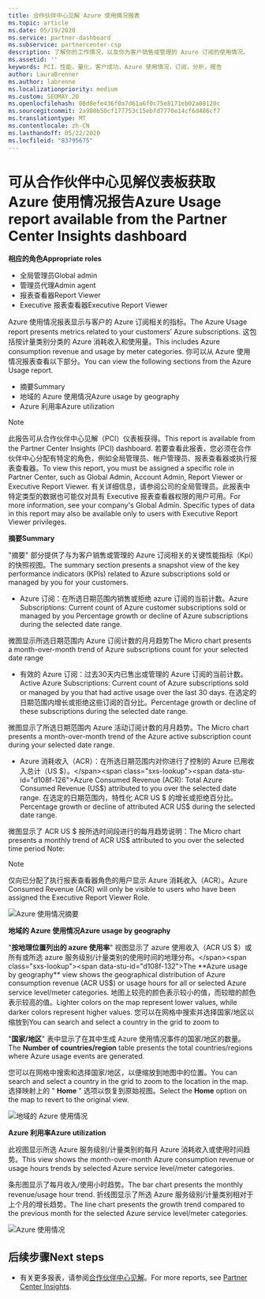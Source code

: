 ```yaml
---
title: 合作伙伴中心见解 Azure 使用情况报表
ms.topic: article
ms.date: 05/19/2020
ms.service: partner-dashboard
ms.subservice: partnercenter-csp
description: 了解你的工作情况，以及你为客户销售或管理的 Azure 订阅的使用情况。
ms.assetid: ''
keywords: PCI，性能，量化，客户成功，Azure 使用情况，订阅，分析，报告
author: LauraBrenner
ms.author: labrenne
ms.localizationpriority: medium
ms.custom: SEOMAY.20
ms.openlocfilehash: 08d8efe436f0a7d61a6f0c75e8171eb02a08120c
ms.sourcegitcommit: 2a980b50cf177753c15ebfd7770e14cf6d486cf7
ms.translationtype: MT
ms.contentlocale: zh-CN
ms.lasthandoff: 05/22/2020
ms.locfileid: "83795675"
---
```

# <a name="azure-usage-report-available-from-the-partner-center-insights-dashboard"></a><span data-ttu-id="d108f-104">可从合作伙伴中心见解仪表板获取 Azure 使用情况报告</span><span class="sxs-lookup"><span data-stu-id="d108f-104">Azure Usage report available from the Partner Center Insights dashboard</span></span>

<span data-ttu-id="d108f-105">**相应的角色**</span><span class="sxs-lookup"><span data-stu-id="d108f-105">**Appropriate roles**</span></span>
- <span data-ttu-id="d108f-106">全局管理员</span><span class="sxs-lookup"><span data-stu-id="d108f-106">Global admin</span></span>
- <span data-ttu-id="d108f-107">管理员代理</span><span class="sxs-lookup"><span data-stu-id="d108f-107">Admin agent</span></span>
- <span data-ttu-id="d108f-108">报表查看器</span><span class="sxs-lookup"><span data-stu-id="d108f-108">Report Viewer</span></span>
- <span data-ttu-id="d108f-109">Executive 报表查看器</span><span class="sxs-lookup"><span data-stu-id="d108f-109">Executive Report Viewer</span></span>

<span data-ttu-id="d108f-110">Azure 使用情况报表显示与客户的 Azure 订阅相关的指标。</span><span class="sxs-lookup"><span data-stu-id="d108f-110">The Azure Usage report presents metrics related to your customers’ Azure subscriptions.</span></span> <span data-ttu-id="d108f-111">这包括按计量类别分类的 Azure 消耗收入和使用量。</span><span class="sxs-lookup"><span data-stu-id="d108f-111">This includes Azure consumption revenue and usage by meter categories.</span></span> <span data-ttu-id="d108f-112">你可以从 Azure 使用情况报表查看以下部分。</span><span class="sxs-lookup"><span data-stu-id="d108f-112">You can view the following sections from the Azure Usage report.</span></span>

- <span data-ttu-id="d108f-113">摘要</span><span class="sxs-lookup"><span data-stu-id="d108f-113">Summary</span></span>
- <span data-ttu-id="d108f-114">地域的 Azure 使用情况</span><span class="sxs-lookup"><span data-stu-id="d108f-114">Azure usage by geography</span></span>
- <span data-ttu-id="d108f-115">Azure 利用率</span><span class="sxs-lookup"><span data-stu-id="d108f-115">Azure utilization</span></span>

 > [!NOTE]
 > <span data-ttu-id="d108f-116">此报告可从合作伙伴中心见解（PCI）仪表板获得。</span><span class="sxs-lookup"><span data-stu-id="d108f-116">This report is available from the Partner Center Insights (PCI) dashboard.</span></span> <span data-ttu-id="d108f-117">若要查看此报表，您必须在合作伙伴中心分配有特定的角色，例如全局管理员、帐户管理员、报表查看器或执行报表查看器。</span><span class="sxs-lookup"><span data-stu-id="d108f-117">To view this report, you must be assigned a specific role in Partner Center, such as Global Admin, Account Admin, Report Viewer or Executive Report Viewer.</span></span> <span data-ttu-id="d108f-118">有关详细信息，请参阅公司的全局管理员。此报表中特定类型的数据也可能仅对具有 Executive 报表查看器权限的用户可用。</span><span class="sxs-lookup"><span data-stu-id="d108f-118">For more information, see your company's Global Admin. Specific types of data in this report may also be available only to users with Executive Report Viewer privileges.</span></span>

<span data-ttu-id="d108f-119">**摘要**</span><span class="sxs-lookup"><span data-stu-id="d108f-119">**Summary**</span></span>

<span data-ttu-id="d108f-120">"摘要" 部分提供了与为客户销售或管理的 Azure 订阅相关的关键性能指标（Kpi）的快照视图。</span><span class="sxs-lookup"><span data-stu-id="d108f-120">The summary section presents a snapshot view of the key performance indicators (KPIs) related to Azure subscriptions sold or managed by you for your customers.</span></span>  

- <span data-ttu-id="d108f-121">Azure 订阅：在所选日期范围内销售或拒绝 azure 订阅的当前计数。</span><span class="sxs-lookup"><span data-stu-id="d108f-121">Azure Subscriptions: Current count of Azure customer subscriptions sold or managed by you Percentage growth or decline of Azure subscriptions during the selected date range.</span></span>

<span data-ttu-id="d108f-122">微图显示所选日期范围内 Azure 订阅计数的月月趋势</span><span class="sxs-lookup"><span data-stu-id="d108f-122">The Micro chart presents a month-over-month trend of Azure subscriptions count for your selected date range</span></span>
- <span data-ttu-id="d108f-123">有效的 Azure 订阅：过去30天内已售出或管理的 Azure 订阅的当前计数。</span><span class="sxs-lookup"><span data-stu-id="d108f-123">Active Azure Subscriptions: Current count of Azure subscriptions sold or managed by you that had active usage over the last 30 days.</span></span>
<span data-ttu-id="d108f-124">在选定的日期范围内增长或拒绝这些订阅的百分比。</span><span class="sxs-lookup"><span data-stu-id="d108f-124">Percentage growth or decline of these subscriptions during the selected date range.</span></span>

<span data-ttu-id="d108f-125">微图显示了所选日期范围内 Azure 活动订阅计数的月月趋势。</span><span class="sxs-lookup"><span data-stu-id="d108f-125">The Micro chart presents a month-over-month trend of the Azure active subscription count during your selected date range.</span></span>

- <span data-ttu-id="d108f-126">Azure 消耗收入（ACR）：在所选日期范围内对你进行了控制的 Azure 已用收入总计（US $）。</span><span class="sxs-lookup"><span data-stu-id="d108f-126">Azure Consumed Revenue (ACR): Total Azure Consumed Revenue (US$) attributed to you over the selected date range.</span></span>
<span data-ttu-id="d108f-127">在选定的日期范围内，特性化 ACR US $ 的增长或拒绝百分比。</span><span class="sxs-lookup"><span data-stu-id="d108f-127">Percentage growth or decline of attributed ACR US$ during the selected date range.</span></span> 

<span data-ttu-id="d108f-128">微图显示了 ACR US $ 按所选时间段进行的每月趋势说明：</span><span class="sxs-lookup"><span data-stu-id="d108f-128">The Micro chart presents a monthly trend of ACR US$ attributed to you over the selected time period Note:</span></span> 

> [!NOTE]
 > <span data-ttu-id="d108f-129">仅向已分配了执行报表查看器角色的用户显示 Azure 消耗收入（ACR）。</span><span class="sxs-lookup"><span data-stu-id="d108f-129">Azure Consumed Revenue (ACR) will only be visible to users who have been assigned the Executive Report Viewer Role.</span></span>

![Azure 使用情况摘要](images/pci/pci_azure_usage_summary_1.png)

<span data-ttu-id="d108f-131">**地域的 Azure 使用情况**</span><span class="sxs-lookup"><span data-stu-id="d108f-131">**Azure usage by geography**</span></span>

<span data-ttu-id="d108f-132">"**按地理位置列出的 azure 使用率**" 视图显示了 azure 使用收入（ACR US $）或所有或所选 azure 服务级别/计量类别的使用时间的地理分布。</span><span class="sxs-lookup"><span data-stu-id="d108f-132">The **Azure usage by geography** view shows the geographical distribution of Azure consumption revenue (ACR US$) or usage hours for all or selected Azure service level/meter categories.</span></span> <span data-ttu-id="d108f-133">地图上较亮的颜色表示较小的值，而较暗的颜色表示较高的值。</span><span class="sxs-lookup"><span data-stu-id="d108f-133">Lighter colors on the map represent lower values, while darker colors represent higher values.</span></span> <span data-ttu-id="d108f-134">您可以在网格中搜索并选择国家/地区以缩放到</span><span class="sxs-lookup"><span data-stu-id="d108f-134">You can search and select a country in the grid to zoom to</span></span> 

<span data-ttu-id="d108f-135">"**国家/地区**" 表中显示了在其中生成 Azure 使用情况事件的国家/地区的数量。</span><span class="sxs-lookup"><span data-stu-id="d108f-135">The **Number of countries/region** table presents the total countries/regions where Azure usage events are generated.</span></span>

<span data-ttu-id="d108f-136">您可以在网格中搜索和选择国家/地区，以便缩放到地图中的位置。</span><span class="sxs-lookup"><span data-stu-id="d108f-136">You can search and select a country in the grid to zoom to the location in the map.</span></span> <span data-ttu-id="d108f-137">选择映射上的 " **Home** " 选项以恢复到原始视图。</span><span class="sxs-lookup"><span data-stu-id="d108f-137">Select the **Home** option on the map to revert to the original view.</span></span>

![地域的 Azure 使用情况](images/pci/pci_azure_usage_by_geography_2.png)

<span data-ttu-id="d108f-139">**Azure 利用率**</span><span class="sxs-lookup"><span data-stu-id="d108f-139">**Azure utilization**</span></span>

<span data-ttu-id="d108f-140">此视图显示所选 Azure 服务级别/计量类别的每月 Azure 消耗收入或使用时间趋势。</span><span class="sxs-lookup"><span data-stu-id="d108f-140">This view shows the month-over-month Azure consumption revenue or usage hours trends by selected Azure service level/meter categories.</span></span> 

<span data-ttu-id="d108f-141">条形图显示了每月收入/使用小时趋势。</span><span class="sxs-lookup"><span data-stu-id="d108f-141">The bar chart presents the monthly revenue/usage hour trend.</span></span> <span data-ttu-id="d108f-142">折线图显示了所选 Azure 服务级别/计量类别相对于上个月的增长趋势。</span><span class="sxs-lookup"><span data-stu-id="d108f-142">The line chart presents the growth trend compared to the previous month for the selected Azure service level/meter categories.</span></span>

![Azure 使用情况](images/pci/pci_azure_usage_utilization_3.png)

## <a name="next-steps"></a><span data-ttu-id="d108f-144">后续步骤</span><span class="sxs-lookup"><span data-stu-id="d108f-144">Next steps</span></span>

- <span data-ttu-id="d108f-145">有关更多报表，请参阅[合作伙伴中心见解](partner-center-insights.md)。</span><span class="sxs-lookup"><span data-stu-id="d108f-145">For more reports, see [Partner Center Insights](partner-center-insights.md).</span></span>